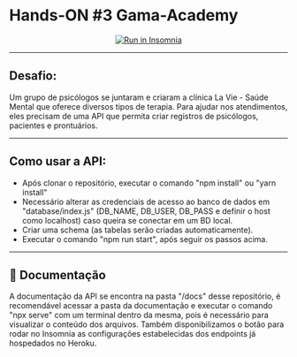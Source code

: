 # Hands-ON #3 Gama-Academy

<p align="center">
<a href="https://insomnia.rest/run/?label=Lavie-Gama&uri=https%3A%2F%2Fraw.githubusercontent.com%2Feduardo-fonseca%2Flavie-gama%2Fmain%2Finsomnia.json" target="_blank"><img src="https://insomnia.rest/images/run.svg" alt="Run in Insomnia"></a>
</p>

---


## Desafio:
Um grupo de psicólogos se juntaram e criaram a clínica La Vie - Saúde Mental que oferece diversos tipos de terapia.
Para ajudar nos atendimentos, eles precisam de uma API que permita criar registros de psicólogos, pacientes e prontuários. 


---


## Como usar a API:
  - Após clonar o repositório, executar o comando "npm install" ou "yarn install"
  - Necessário alterar as credenciais de acesso ao banco de dados em "database/index.js" (DB_NAME, DB_USER, DB_PASS e definir o host como localhost) caso queira se conectar em um BD local.
  - Criar uma schema (as tabelas serão criadas automaticamente).
  - Executar o comando "npm run start", após seguir os passos acima.


---


## :page_with_curl: Documentação

A documentação da API se encontra na pasta "/docs" desse repositório, é recomendável acessar a pasta da documentação e executar o comando "npx serve" com um terminal dentro da mesma, pois é necessário para visualizar o conteúdo dos arquivos. Também disponibilizamos o botão para rodar no Insomnia as configurações estabelecidas dos endpoints já hospedados no Heroku.


